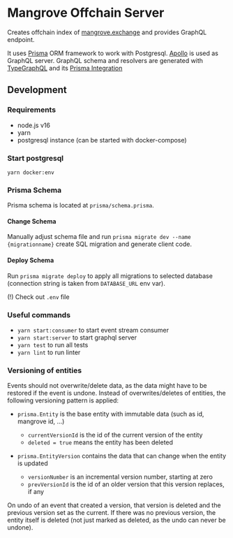 # Mangrove Offchain Server

Creates offchain index of [mangrove.exchange](https://mangrove.exchange/) and provides GraphQL endpoint.

It uses [Prisma](https://www.prisma.io/) ORM framework to work with Postgresql. [Apollo](https://www.apollographql.com/) is used as GraphQL server.
GraphQL schema and resolvers are generated with [TypeGraphQL](https://typegraphql.com/) and its [Prisma Integration](https://typegraphql.com/docs/prisma.html)

## Development

### Requirements

- node.js v16
- yarn 
- postgresql instance (can be started with docker-compose)

### Start postgresql

`yarn docker:env`

### Prisma Schema

Prisma schema is located at `prisma/schema.prisma`. 

#### Change Schema

Manually adjust schema file and run `prisma migrate dev --name {migrationname}` create SQL migration and generate client code.

#### Deploy Schema

Run `prisma migrate deploy` to apply all migrations to selected database (connection string is taken from `DATABASE_URL` env var).

(!) Check out `.env` file

### Useful commands
- `yarn start:consumer` to start event stream consumer
- `yarn start:server` to start graphql server
- `yarn test` to run all tests
- `yarn lint` to run linter

### Versioning of entities
Events should not overwrite/delete data, as the data might have to be restored if the event is undone.
Instead of overwrites/deletes of entities, the following versioning pattern is applied:

- `prisma.Entity` is the base entity with immutable data (such as id, mangrove id, ...)
  - `currentVersionId` is the id of the current version of the entity
  - `deleted = true` means the entity has been deleted

- `prisma.EntityVersion` contains the data that can change when the entity is updated
  - `versionNumber` is an incremental version number, starting at zero
  - `prevVersionId` is the id of an older version that this version replaces, if any

On undo of an event that created a version, that version is deleted and the previous version set as the current. If there was no previous version, the entity itself is deleted (not just marked as deleted, as the undo can never be undone).
